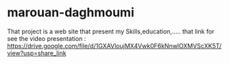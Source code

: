 # marouan-daghmoumi
That project is a web site that present my Skills,education,.....
that link for see the video presentation :
https://drive.google.com/file/d/1GXAVloujMX4Vwk0F6kNnwlOXMVScXK5T/view?usp=share_link
